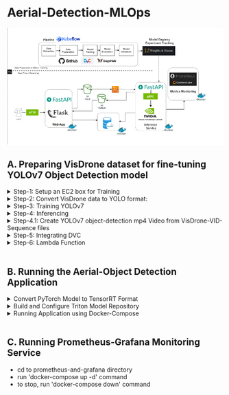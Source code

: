# Aerial-Detection-MLOps

![AerialDetectionArchitecture Image](AerialDetectionArchitecture.png)

## A. Preparing VisDrone dataset for fine-tuning YOLOv7 Object Detection model
<details>
    <summary> Step-1: Setup an EC2 box for Training </summary>

- Instantiate a p3.2xlarge EC2 box (for data-parallel training get p3.8xlarge box) with the following AMI:
Deep Learning AMI GPU PyTorch 1.12.1 (Amazon Linux 2) 20221005
- Open ports 22, 80, 443, 8000-8002 from anywhere
- AWS configure
- source activate pytorch
- configure git if needed
- initialize wandb

</details>
<details>
    <summary> Step-2: Convert VisDrone data to YOLO format:</summary>

## Step-2.1: Convert VisDrone DET data

- git clone https://github.com/schwenkd/aerial-detection-mlops.git
- cd aerial-detection-mlops
- pip3 install -r yolov7/requirements.txt
- mkdir VisDrone
- cd VisDrone
- aws s3 cp s3://aerial-detection-mlops4/data/visdrone/raw-data/DET/VisDrone2019-DET-train.zip VisDrone2019-DET-train.zip
- aws s3 cp s3://aerial-detection-mlops4/data/visdrone/raw-data/DET/VisDrone2019-DET-val.zip VisDrone2019-DET-val.zip
- aws s3 cp s3://aerial-detection-mlops4/data/visdrone/raw-data/DET/VisDrone2019-DET-test-dev.zip VisDrone2019-DET-test-dev.zip
- unzip -d . VisDrone2019-DET-val.zip
- unzip -d . VisDrone2019-DET-train.zip
- unzip -d . VisDrone2019-DET-test-dev.zip
- mkdir VisDrone2019-DET-val
- mv -r annotations images VisDrone2019-DET-val
- cd /home/ec2-user/aerial-detection-mlops
- mkdir -r VisDrone/VisDrone2019-VID-test-dev
- python3 ./src/yolo_data_utils/convert_visdrone_DET_data_to_yolov7.py --output_image_size "(960, 544)"
- ? is this supposed to be here?  aws s3 cp s3://aerial-detection-mlops4/data/visdrone/yolov7-data/DET/VisDrone2019-DET-YOLOv7.zip VisDrone2019-DET-YOLOv7.zip 
- You can cleanup the VisDrone directory by deleting all the zip files containing the raw data.

## Step-2.2: Convert VisDrone VID data

- cd VisDrone
- aws s3 cp s3://aerial-detection-mlops4/data/visdrone/raw-data/Video/VisDrone2019-VID-train.zip VisDrone2019-VID-train.zip
- aws s3 cp s3://aerial-detection-mlops4/data/visdrone/raw-data/Video/VisDrone2019-VID-test-dev.zip VisDrone2019-VID-test-dev.zip
- aws s3 cp s3://aerial-detection-mlops4/data/visdrone/raw-data/Video/VisDrone2019-VID-val.zip VisDrone2019-VID-val.zip
- unzip -d . VisDrone2019-VID-train.zip
- unzip -d . VisDrone2019-VID-test-dev.zip
- unzip -d . VisDrone2019-VID-val.zip  
- mkdir -r VisDrone2019-VID-val/annotations
- mkdir -r VisDrone2019-VID-val/sequences
- cd ..
- python3 ./src/yolo_data_utils/convert_visdrone_VID_data_to_yolov7.py --output_image_size "(960, 544)"
- ? is this supposed to be here? aws s3 cp VisDrone2019-VID-YOLOv7.zip s3://aerial-detection-mlops4/data/visdrone/yolov7-data/Video/VisDrone2019-DET-YOLOv7.zip
- You can cleanup the VisDrone directory by deleting all the zip files containing the raw data.
</details>

<details>
    <summary> Step-3: Training YOLOv7 </summary>

- cd aerial-detection-mlops
- git clone https://github.com/ultralytics/yolov5.git
- pip3 install -r yolov5/requirements.txt 
- cd VisDrone
- ? is this supposed to be here? aws s3 cp s3://aerial-detection-mlops4/data/visdrone/yolov7-data/DET/VisDrone2019-DET-YOLOv7.zip VisDrone2019-DET-YOLOv7.zip
- ? is this supposed to be here? unzip -d . VisDrone2019-DET-YOLOv7.zip
- ? is this supposed to be here? aws s3 cp s3://aerial-detection-mlops4/data/visdrone/yolov7-data/Video/VisDrone2019-VID-YOLOv7.zip VisDrone2019-VID-YOLOv7.zip
- ? is this supposed to be here? unzip -d . VisDrone2019-VID-YOLOv7.zip
- ? is this supposed to be here? cd ..
- use vim on ./src/train/train_yolo7.sh, and make sure you are running the right line. Are you on one GPU? Then don't run the distributed one.
	- in case you messed up above, you might need to remove the cached data, ala 
```
	rm ./aerial-detection-mlops/VisDrone/VisDrone2019-DET-YOLOv7/train/labels.cache  
	rm ./aerial-detection-mlops/VisDrone/VisDrone2019-DET-YOLOv7/val/labels.cache
```

- bash ./src/train/train_yolov7.sh
- Save the best model to s3:
	 aws s3 sync ./exp11 s3://aerial-detection-mlops4/model/Visdrone/Yolov7/<yyyyMMdd>/<run_name>


</details>
<details>
    <summary> Step-4: Inferencing </summary>

- cd yolov7
- aws s3 cp s3://aerial-detection-mlops4/model/Visdrone/Yolov7/20221026/exp11/weights/best.pt ae-yolov7-best.pt
- python3 detect.py --weights ae-yolov7-best.pt --conf 0.4 --img-size 640 --source ../9999938_00000_d_0000208.jpg
- python3 detect.py --weights ae-yolov7-best.pt --conf 0.25 --img-size 640 --source yourvideo.mp4
### load the file to s3
- aws s3 cp runs/detect/exp2/9999938_00000_d_0000208.jpg s3://aerial-detection-mlops4/inferencing/test.jpg

</details>
<details>
    <summary> Step-4.1: Create YOLOv7 object-detection mp4 Video from VisDrone-VID-Sequence files </summary>

- go to aerial-detection-mlops directoru
- git pull https://github.com/schwenkd/aerial-detection-mlops.git
- create directories: "inferencing/video/input/" and "inferencing/video/output/"
- go to "aerial-detection-mlops/inferencing/video/input/" folder
- aws s3 cp  s3://aerial-detection-mlops4/data/visdrone/raw-data/Video/VisDrone2019-VID-test-challenge.zip VisDrone2019-VID-test-challenge.zip
- unzip -d . VisDrone2019-VID-test-challenge.zip
- go back to aerial-detection-mlops/yolov7 directory
- python3 ../src/yolo_data_utils/convert_image_sequences_to_video.py --image_sequence_folder ../inferencing/video/input/VisDrone2019-VID-test-challenge/sequences
   --output_mp4_video_folder ../inferencing/video/output --output_image_size "(960,544)" --fps 10
- go to  "aerial-detection-mlops/inferencing/video/output/" and execute the following command
- aws s3 cp uav0000006_06900_v.mp4 s3://deepak-mlops4-dev/capstone/deleteit/uav0000006_06900_v.mp4

</details>

<details>
    <summary> Step-5: Integrating DVC </summary>

- yum install pip
- pip3 install dvc
- dvc init
- dvc remote add yolov7_det_data -d s3://aerial-detection-mlops4/data/visdrone/yolov7-data/DET/VisDrone2019-DET-YOLOv7.zip
- dvc remote add raw_data_det_train s3://aerial-detection-mlops4/data/visdrone/raw-data/DET/VisDrone2019-DET-train.zip
- dvc remote add raw_data_det_val s3://aerial-detection-mlops4/data/visdrone/raw-data/DET/VisDrone2019-DET-val.zip
- dvc remote add raw_data_det_test-dev s3://aerial-detection-mlops4/data/visdrone/raw-data/DET/VisDrone2019-DET-test-dev.zip
- dvc remote add raw_data_det_test-challenge s3://aerial-detection-mlops4/data/visdrone/raw-data/DET/VisDrone2019-DET-test-challenge.zip
- dvc add .
- git commit -m "dvc init"

</details>

<details>
    <summary> Step-6: Lambda Function </summary>
    
- created Lambda function aerial-detection-mlops-lambda
- IAM role used is aerial-detection-mlops-lambda-role
- the function is triggered whenever we drop a file in s3://aerial-detection-mlops4/inferencing/photos/input folder
- this function will call a detection-service that will inturn call the triton server
</details>

<br/>

## B. Running the Aerial-Object Detection Application

<details>
    <summary> Convert PyTorch Model to TensorRT Format </summary>

- conda activate pytorch
- git clone https://github.com/schwenkd/aerial-detection-mlops.git
- cd aerial-detection-mlops
- cd yolov7
- aws s3 cp s3://aerial-detection-mlops4/model/Visdrone/Yolov7/20221026/exp11/weights/best.pt ae-yolov7-best.pt
#### install onnx-simplifier not listed in general yolov7 requirements.txt
- pip3 install onnx-simplifier
#### Pytorch Yolov7 -> ONNX with grid, EfficientNMS plugin and dynamic batch size
- python export.py --weights ./ae-yolov7-best.pt --grid --end2end --dynamic-batch --simplify --topk-all 100 --iou-thres 0.65 --conf-thres 0.35 --img-size 960 960
#### ONNX -> TensorRT with trtexec and docker ... for CUDA version 11.6 you need nvcr.io/nvidia/tensorrt:22.02-py3
- docker run -it --rm --gpus=all nvcr.io/nvidia/tensorrt:22.02-py3
#### Copy onnx -> container:
- docker cp ae-yolov7-best.onnx <container-id>:/workspace/
#### Export with FP16 precision, min batch 1, opt batch 8 and max batch 8
- ./tensorrt/bin/trtexec --onnx=ae-yolov7-best.onnx --minShapes=images:1x3x960x960 --optShapes=images:8x3x960x960 --maxShapes=images:8x3x960x960 --fp16 --workspace=4096 --saveEngine=ae-yolov7-best-fp16-1x8x8.engine --timingCacheFile=timing.cache
#### Test engine
- ./tensorrt/bin/trtexec --loadEngine=ae-yolov7-best-fp16-1x8x8.engine
#### Copy engine -> host:
- docker cp <container-id>:/workspace/ae-yolov7-best-fp16-1x8x8.engine .
#### copy everthing to s3
- aws s3 cp ae-yolov7-best.pt s3://aerial-detection-mlops4/model/Visdrone/Yolov7/best/ae-yolov7-best.pt
- aws s3 cp ae-yolov7-best.onnx s3://aerial-detection-mlops4/model/Visdrone/Yolov7/best/ae-yolov7-best.onnx
- aws s3 cp ae-yolov7-best-fp16-1x8x8.engine s3://aerial-detection-mlops4/model/Visdrone/Yolov7/best/ae-yolov7-best-fp16-1x8x8.engine
</details>

<details>
    <summary> Build and Configure Triton Model Repository </summary>

#### Create folder structure
- mkdir -p triton-deploy/models/yolov7/1/
- aws s3 cp s3://aerial-detection-mlops4/model/Visdrone/Yolov7/best/ae-yolov7-best-fp16-1x8x8.engine .
- touch triton-deploy/models/yolov7/config.pbtxt
- vim triton-deploy/models/yolov7/config.pbtxt
### write following content to the file

```
name: "yolov7-visdrone-finetuned"
platform: "tensorrt_plan"
max_batch_size: 8
dynamic_batching { }
```

#
### Place model and upload to s3
- mv ae-yolov7-best-fp16-1x8x8.engine triton-deploy/models/yolov7/1/model.plan
- aws s3 sync triton-deploy s3://aerial-detection-mlops4/model/Visdrone/Yolov7/triton-deploy

</details>
<details>
<summary> Running Application using Docker-Compose</summary>

- Run all the endpoints (`docker-compose -f docker-compose.yaml up --build`)
- GO to the main website (<http://ec2.ip.address:8006>)
</details>

<br/>

## C. Running Prometheus-Grafana Monitoring Service


- cd to prometheus-and-grafana directory
- run 'docker-compose up -d' command
- to stop, run 'docker-compose down' command
